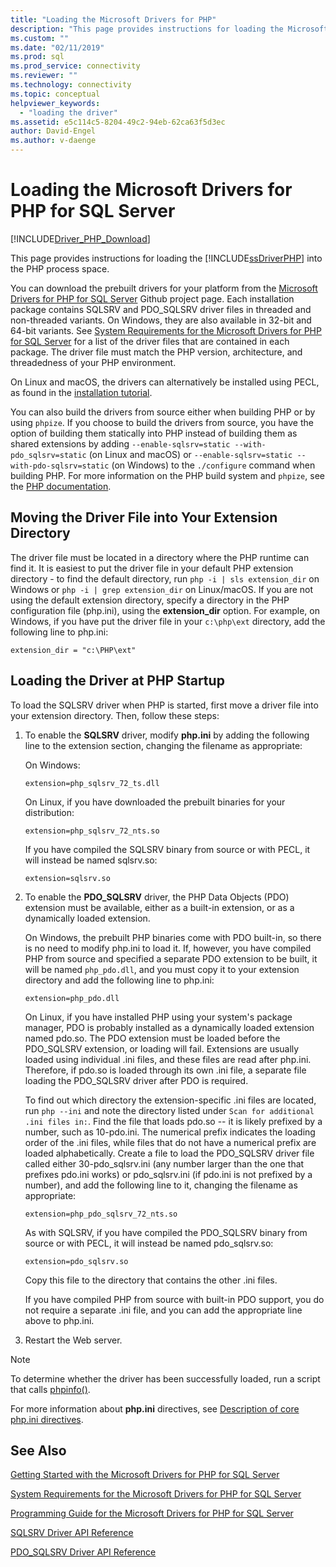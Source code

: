 ```yaml
---
title: "Loading the Microsoft Drivers for PHP"
description: "This page provides instructions for loading the Microsoft Drivers for PHP for SQL Server into the PHP process space."
ms.custom: ""
ms.date: "02/11/2019"
ms.prod: sql
ms.prod_service: connectivity
ms.reviewer: ""
ms.technology: connectivity
ms.topic: conceptual
helpviewer_keywords: 
  - "loading the driver"
ms.assetid: e5c114c5-8204-49c2-94eb-62ca63f5d3ec
author: David-Engel
ms.author: v-daenge
---
```


# Loading the Microsoft Drivers for PHP for SQL Server
[!INCLUDE[Driver_PHP_Download](../../includes/driver_php_download.md)]

This page provides instructions for loading the [!INCLUDE[ssDriverPHP](../../includes/ssdriverphp_md.md)] into the PHP process space.  
  
You can download the prebuilt drivers for your platform from the [Microsoft Drivers for PHP for SQL Server](https://github.com/Microsoft/msphpsql/releases) Github project page. Each installation package contains SQLSRV and PDO_SQLSRV driver files in threaded and non-threaded variants. On Windows, they are also available in 32-bit and 64-bit variants. See [System Requirements for the Microsoft Drivers for PHP for SQL Server](system-requirements-for-the-php-sql-driver.md) for a list of the driver files that are contained in each package. The driver file must match the PHP version, architecture, and threadedness of your PHP environment.

On Linux and macOS, the drivers can alternatively be installed using PECL, as found in the [installation tutorial](installation-tutorial-linux-mac.md).

You can also build the drivers from source either when building PHP or by using `phpize`. If you choose to build the drivers from source, you have the option of building them statically into PHP instead of building them as shared extensions by adding `--enable-sqlsrv=static --with-pdo_sqlsrv=static` (on Linux and macOS) or `--enable-sqlsrv=static --with-pdo-sqlsrv=static` (on Windows) to the `./configure` command when building PHP. For more information on the PHP build system and `phpize`, see the [PHP documentation](http://php.net/manual/install.php).
  
## Moving the Driver File into Your Extension Directory  
The driver file must be located in a directory where the PHP runtime can find it. It is easiest to put the driver file in your default PHP extension directory - to find the default directory, run `php -i | sls extension_dir` on Windows or `php -i | grep extension_dir` on Linux/macOS. If you are not using the default extension directory, specify a directory in the PHP configuration file (php.ini), using the **extension_dir** option. For example, on Windows, if you have put the driver file in your `c:\php\ext` directory, add the following line to php.ini:
  
```  
extension_dir = "c:\PHP\ext"  
```

## Loading the Driver at PHP Startup  
To load the SQLSRV driver when PHP is started, first move a driver file into your extension directory. Then, follow these steps:  
  
1.  To enable the **SQLSRV** driver, modify **php.ini** by adding the following line to the extension section, changing the filename as appropriate:  
  
    On Windows: 
    ```  
    extension=php_sqlsrv_72_ts.dll  
    ```  
    On Linux, if you have downloaded the prebuilt binaries for your distribution: 
    ```  
    extension=php_sqlsrv_72_nts.so  
    ```
    If you have compiled the SQLSRV binary from source or with PECL, it will instead be named sqlsrv.so:
    ```
    extension=sqlsrv.so
    ```
  
2.  To enable the **PDO_SQLSRV** driver, the PHP Data Objects (PDO) extension must be available, either as a built-in extension, or as a dynamically loaded extension.

    On Windows, the prebuilt PHP binaries come with PDO built-in, so there is no need to modify php.ini to load it. If, however, you have compiled PHP from source and specified a separate PDO extension to be built, it will be named `php_pdo.dll`, and you must copy it to your extension directory and add the following line to php.ini:  
    ```
    extension=php_pdo.dll  
    ```
    On Linux, if you have installed PHP using your system's package manager, PDO is probably installed as a dynamically loaded extension named pdo.so. The PDO extension must be loaded before the PDO_SQLSRV extension, or loading will fail. Extensions are usually loaded using individual .ini files, and these files are read after php.ini. Therefore, if pdo.so is loaded through its own .ini file, a separate file loading the PDO_SQLSRV driver after PDO is required. 

    To find out which directory the extension-specific .ini files are located, run `php --ini` and note the directory listed under `Scan for additional .ini files in:`. Find the file that loads pdo.so -- it is likely prefixed by a number, such as 10-pdo.ini. The numerical prefix indicates the loading order of the .ini files, while files that do not have a numerical prefix are loaded alphabetically. Create a file to load the PDO_SQLSRV driver file called either 30-pdo_sqlsrv.ini (any number larger than the one that prefixes pdo.ini works) or pdo_sqlsrv.ini (if pdo.ini is not prefixed by a number), and add the following line to it, changing the filename as appropriate:  
    ```
    extension=php_pdo_sqlsrv_72_nts.so
    ```
    As with SQLSRV, if you have compiled the PDO_SQLSRV binary from source or with PECL, it will instead be named pdo_sqlsrv.so:
    ```
    extension=pdo_sqlsrv.so
    ```
    Copy this file to the directory that contains the other .ini files. 

    If you have compiled PHP from source with built-in PDO support, you do not require a separate .ini file, and you can add the appropriate line above to php.ini.
  
3.  Restart the Web server.  
  
> [!NOTE]  
> To determine whether the driver has been successfully loaded, run a script that calls [phpinfo()](https://php.net/manual/en/function.phpinfo.php).  
  
For more information about **php.ini** directives, see [Description of core php.ini directives](https://php.net/manual/en/ini.core.php).  
  
## See Also  
[Getting Started with the Microsoft Drivers for PHP for SQL Server](getting-started-with-the-php-sql-driver.md)

[System Requirements for the Microsoft Drivers for PHP for SQL Server](system-requirements-for-the-php-sql-driver.md)

[Programming Guide for the Microsoft Drivers for PHP for SQL Server](programming-guide-for-php-sql-driver.md)

[SQLSRV Driver API Reference](sqlsrv-driver-api-reference.md)

[PDO_SQLSRV Driver API Reference](pdo-sqlsrv-driver-reference.md)  
  
